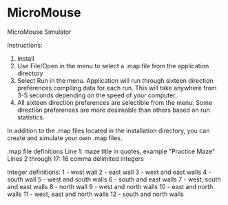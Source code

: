# MicroMouse
MicroMouse Simulator

Instructions:
1. Install
2. Use File/Open in the menu to select a .map file from the application directory
3. Select Run in the menu. Application will run through sixteen direction preferences compiling data for each run. This will take anywhere from 3-5 seconds depending on the speed of your computer.
4. All sixteen direction preferences are selectible from the menu. Some direction preferences are more desireable than others based on run statistics.

In addition to the .map files located in the installation directory, you can create and simulate your own .map files.

.map file definitions
Line 1: maze title in quotes, example "Practice Maze"
Lines 2 through 17: 16 comma delimited integers

Integer definitions:
1 - west wall
2 - east wall
3 - west and east walls
4 - south wall
5 - west and south walls
6 - south and east walls
7 - west, south and east walls
8 - north wall
9 - west and north walls
10 - east and north walls
11 - west, east and north walls
12 - south and north walls
